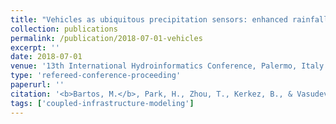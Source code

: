 ```yaml
---
title: "Vehicles as ubiquitous precipitation sensors: enhanced rainfall maps using real windshield wiper observations"
collection: publications
permalink: /publication/2018-07-01-vehicles
excerpt: ''
date: 2018-07-01
venue: '13th International Hydroinformatics Conference, Palermo, Italy'
type: 'refereed-conference-proceeding'
paperurl: ''
citation: '<b>Bartos, M.</b>, Park, H., Zhou, T., Kerkez, B., & Vasudevan, R. (2018). <i>Vehicles as ubiquitous precipitation sensors: enhanced rainfall maps using real windshield wiper observations</i>. 13th International Hydroinformatics Conference, Palermo, Italy.'
tags: ['coupled-infrastructure-modeling']
---
```

